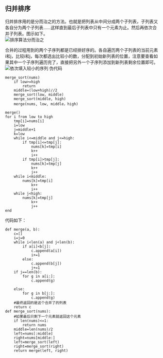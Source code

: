 ## 归并排序  
归并排序用的是分而治之的方法。也就是把列表从中间分成两个子列表，子列表又各自分为两个子列表……这样直到最后子列表中只有一个元素为止。然后再依次合并子列表。图示如下。  
![排序算法分而治之](http://upload-images.jianshu.io/upload_images/2338511-b13e47c7bd05c0e9.png?imageMogr2/auto-orient/strip%7CimageView2/2/w/1240)

合并的过程用到的两个子序列都是已经排好序的。各自遍历两个子列表的当前元素i和j，比较i和j，每次都选出比较小的数，分配到初始新列表的位置，注意要查看如果其中一个子序列遍历完了，直接把另外一个子序列添加到新列表剩余位置即可。  
![依次填入较小的序列](http://upload-images.jianshu.io/upload_images/2338511-918fe9fa3d982fdd.png?imageMogr2/auto-orient/strip%7CimageView2/2/w/1240)
伪代码
```
merge_sort(nums)
	if low>=high
		return
	middle=(low+high)//2
	merge_sort(low, middle)
	merge_sort(middle, high)
	merge(nums, low, middle，high)

merge()
for i from low to high
	tmp[i]=nums[i]
	i=low
	j=middle+1
	k=low
	while i<=middle and j<=high:
		if tmp[i]<=tmp[j]:
			nums[k]=tmp[i]
			k++
			i++
		if tmp[i]>tmp[j]:
			nums[k]=tmp[j]
			k++
			j++
	while i<middle:
		nums[k]=tmp[i]
			k++
			i++
	while j<high:
		nums[k]=tmp[j]
			k++
			j++
end
```

代码如下：
```
def merge(a, b):
	c=[]
	i=j=0
	while i<len(a) and j<len(b):
		if a[i]<b[j]:
			c.append(a[i])
			i+=1
		else:
			c.append(b[j])
			j+=1
	if j==len(b):
		for g in a[i:]:			
			c.append(g)

	else:
		for g in b[j:]:			
			c.append(g)
	#最终返回的是这个合并了的列表
	return c
def merge_sort(nums):
	#如果最后只剩下一个元素就返回这个元素
	if len(nums)<=1:
		return nums
	middle=len(nums)/2
	left=nums[:middle]
	right=nums[middle:]
	left=merge_sort(left)
	right=merge_sort(right)
	return merge(left, right)
```
